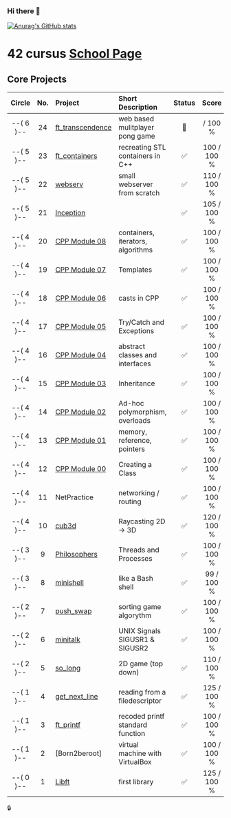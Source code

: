 ### Hi there 👋

[![Anurag's GitHub stats](https://github-readme-stats.vercel.app/api?username=amr21code)](https://github.com/anuraghazra/github-readme-stats)

# 42 cursus [School Page](https://42wolfsburg.de/)

## Core Projects

|  Circle | No. | Project                                     | Short Description  | Status |     Score    |
| :-----: | :-: | :------------------------------------------ | :----------------- | :----: | :----------: |
|--( 6 )--| 24  | [ft_transcendence](../../../42_06_ft_transcendence) | web based mulitplayer pong game | 📝      |     / 100 % |
|--( 5 )--| 23  | [ft_containers](../../../42_05_ft_containers)   | recreating STL containers in C++ | ✅       |   100  / 100 % |
|--( 5 )--| 22  | [webserv](../../../42_05_webserv)      | small webserver from scratch                   | ✅      |  110 / 100 % |
|--( 5 )--| 21  | [Inception](../../../42_05_inception)                      |                    | ✅      |  105 / 100 %  |
|--( 4 )--| 20  | [CPP Module 08](../../../42_04_cpp08)         | containers, iterators, algorithms| ✅       | 100 / 100 % |
|--( 4 )--| 19  | [CPP Module 07](../../../42_04_cpp07)          | Templates                        | ✅       | 100 / 100 % |
|--( 4 )--| 18  | [CPP Module 06](../../../42_04_cpp06)          | casts in CPP                     | ✅       | 100 / 100 % |
|--( 4 )--| 17  | [CPP Module 05](../../../42_04_cpp05)          | Try/Catch and Exceptions         | ✅       | 100 / 100 % |
|--( 4 )--| 16  | [CPP Module 04](../../../42_04_cpp04)          | abstract classes and interfaces  | ✅       | 100 / 100 % |
|--( 4 )--| 15  | [CPP Module 03](../../../42_04_cpp03)          | Inheritance                      | ✅       | 100 / 100 % |
|--( 4 )--| 14  | [CPP Module 02](../../../42_04_cpp02)          | Ad-hoc polymorphism, overloads   | ✅       | 100 / 100 % |
|--( 4 )--| 13  | [CPP Module 01](../../../42_04_cpp01)          | memory, reference, pointers      | ✅       | 100 / 100 % |
|--( 4 )--| 12  | [CPP Module 00](../../../42_04_cpp00)          | Creating a Class                 | ✅       | 100 / 100 % |
|--( 4 )--| 11  | NetPractice      | networking / routing            | ✅      | 100 / 100 % |
|--( 4 )--| 10  | [cub3d](../../../42_04_cub3d)               | Raycasting 2D -> 3D              | ✅     | 120 / 100 % |
|--( 3 )--|  9  | [Philosophers](../../../42_03_philosophers)  | Threads and Processes            | ✅     | 100 / 100 % |
|--( 3 )--|  8  | [minishell](../../../42_03_minishell)        | like a Bash shell                | ✅     |  99 / 100 % |
|--( 2 )--|  7  | [push_swap](../../../42_02_push_swap)        | sorting game algorythm           | ✅     | 100 / 100 % |
|--( 2 )--|  6  | [minitalk](../../../42_02_minitalk)          | UNIX Signals SIGUSR1 & SIGUSR2   | ✅     | 100 / 100 % |    
|--( 2 )--|  5  | [so_long](../../../42_02_so_long)                | 2D game (top down)               | ✅     | 110 / 100 % |    
|--( 1 )--|  4  | [get_next_line](../../../42_01_get_next_line)| reading from a filedescriptor    | ✅     | 125 / 100 % |
|--( 1 )--|  3  | [ft_printf](../../../42_01_ft_printf)        | recoded printf standard function | ✅     | 100 / 100 % |  
|--( 1 )--|  2  | [Born2beroot]                                | virtual machine with VirtualBox  | ✅     | 100 / 100 % | 
|--( 0 )--|  1  | [Libft](../../../42_00_Libft)                | first library                    | ✅     | 125 / 100 % |  



🔒



<!--
**amr21code/amr21code** is a ✨ _special_ ✨ repository because its `README.md` (this file) appears on your GitHub profile.

Here are some ideas to get you started:

- 🔭 I’m currently working on ...
- 🌱 I’m currently learning ...
- 👯 I’m looking to collaborate on ...
- 🤔 I’m looking for help with ...
- 💬 Ask me about ...
- 📫 How to reach me: ...
- 😄 Pronouns: ...
- ⚡ Fun fact: ...
-->
